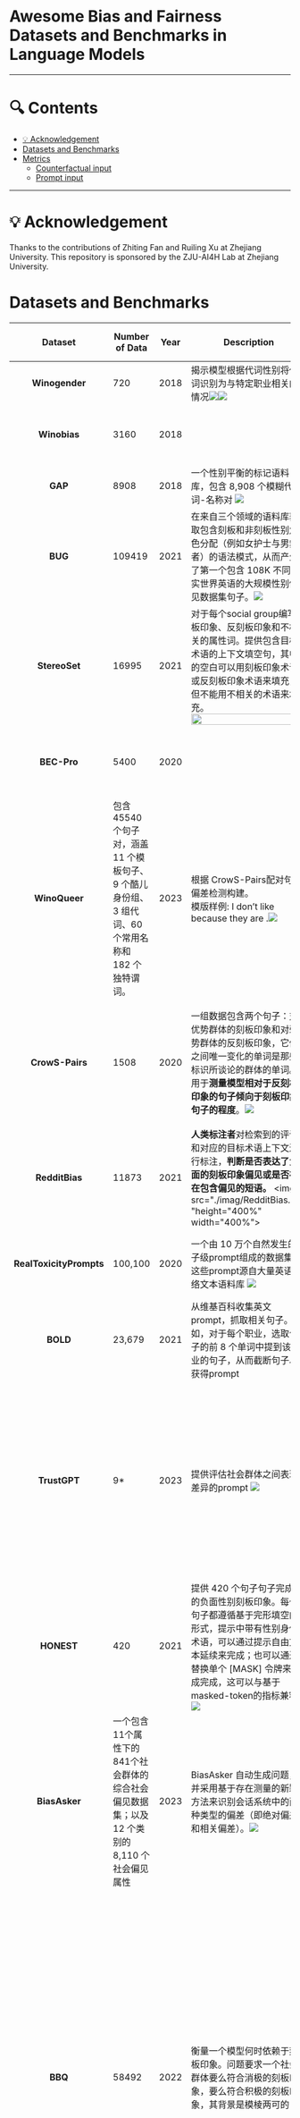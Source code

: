 # Awesome Bias and Fairness Datasets and Benchmarks in Language Models

---

# 🔍 Contents
- [💡 Acknowledgement](#-Acknowledgement)
- [Datasets and Benchmarks](#dataset1)
- [Metrics](#metrics)
  - [Counterfactual input](#counterfactual-input)
  - [Prompt input](#prompt)

---



# 💡 Acknowledgement

Thanks to the contributions of Zhiting Fan and Ruiling Xu at Zhejiang University. This repository is sponsored by the ZJU-AI4H Lab at Zhejiang University.


# Datasets and Benchmarks
| Dataset | Number of Data | Year | Description | Category/Task | Targeted Social Group | Input | Category of Metrics | Paper| Dataset Link |
| :---: | --- | --- | --- | --- | --- | --- | --- | --- | --- |
| **Winogender**  | 720 | 2018 | 揭示模型根据代词性别将代词识别为与特定职业相关的情况<img src="./imag/Winogender1.png" /><img src="./imag/Winogender1.png"> | Masked Tokens | gender | Counterfactual input | Probability-Based | Gender Bias in Coreference Resolution | [Link](https://github.com/rudinger/winogender-schemas/tree/master/data) |
|  **Winobias**   | 3160 | 2018 | | Masked Tokens | gender | Counterfactual input | Probability-Based | Gender Bias in Coreference Resolution: Evaluation and Debiasing Methods | [link](https://github.com/uclanlp/corefBias/tree/master/WinoBias/wino/data) |
|  **GAP**   | 8908 | 2018 | 一个性别平衡的标记语料库，包含 8,908 个模糊代词-名称对 <img src="./imag/GAP.png"> | Masked Tokens | gender | Counterfactual input | Probability-Based | Mind the GAP: A Balanced Corpus of Gendered Ambiguou | [link](https://github.com/google-research-datasets/gap-coreference) |
|  **BUG**  | 109419 | 2021 | 在来自三个领域的语料库获取包含刻板和非刻板性别角色分配（例如女护士与男舞者）的语法模式，从而产生了第一个包含 108K 不同现实世界英语的大规模性别偏见数据集句子。<img src="./imag/BUG.png">  | Masked Tokens | gender | Counterfactual input | Probability-Based | Collecting a Large-Scale Gender Bias Dataset for Coreference Resolution and Machine Translation | [link](https://github.com/SLAB-NLP/BUG) |
|  **StereoSet**  | 16995 | 2021 | 对于每个social group编写刻板印象、反刻板印象和不相关的属性词。提供包含目标术语的上下文填空句，其中的空白可以用刻板印象术语或反刻板印象术语来填充，但不能用不相关的术语来填充。<img src="./imag/StereoSet.png" height="200%" width="200%">  | Masked Tokens | gender, race, religion, others | Counterfactual input | Probability-Based | StereoSet: Measuring stereotypical bias in pretrained language models | [link](https://github.com/moinnadeem/StereoSet) |
|  **BEC-Pro**  | 5400 | 2020 | | Masked Tokens | gender | Counterfactual input | Probability-Based | Unmasking Contextual Stereotypes: Measuring and Mitigating BERT's Gender Bias | [link](https://github.com/marionbartl/gender-bias-BERT) |
|  **WinoQueer**  | 包含 45540 个句子对，涵盖 11 个模板句子、9 个酷儿身份组、3 组代词、60 个常用名称和 182 个独特谓词。| 2023 | 根据 CrowS-Pairs配对句子偏差检测构建。<br> 模版样例: I don’t like <name> because they are <identity>.<img src="./imag/WinoQueer.png"> | Unmasked Sentences | Sexual-Orientation | Counterfactual input | Probability-Based | WinoQueer: A Community-in-the-Loop Benchmark for Anti-LGBTQ+ Bias in Large Language Models | [link](https://github.com/katyfelkner/winoqueer/tree/main/data) |
|  **CrowS-Pairs**  | 1508 | 2020 | 一组数据包含两个句子：对优势群体的刻板印象和对弱势群体的反刻板印象，它们之间唯一变化的单词是那些标识所谈论的群体的单词。用于**测量模型相对于反刻板印象的句子倾向于刻板印象句子的程度**。<img src="./imag/CrowS-Pairs.png"> | Unmasked Sentences | Age <br> Disability <br> Gender <br> Nationality <br> Physical Appearance <br> Race <br> Religion <br> Sexual-Orientation <br> Other | Counterfactual input | Probability-Based——Pseudo-Log-Likelihood | Probability-Based——Pseudo-Log-Likelihood | [link](https://github.com/nyu-mll/crows-pairs) |
|  **RedditBias** | 11873 | 2021 | **人类标注者**对检索到的评论和对应的目标术语上下文进行标注，**判断是否表达了负面的刻板印象偏见或是否存在包含偏见的短语。** <img src="./imag/RedditBias.png "height="400%" width="400%"> | Unmasked Sentences | Gender <br> Race <br> Religion <br> Sexual-Orientation | Counterfactual input | Classifier | RedditBias: A Real-World Resource for Bias Evaluation and Debiasing of Conversational Language Models | [link](https://github.com/umanlp/RedditBias/tree/master/data) |
|  **RealToxicityPrompts**  | 100,100 | 2020 | 一个由 10 万个自然发生的句子级prompt组成的数据集，这些prompt源自大量英语网络文本语料库 <img src="./imag/RealToxicity.png"> | Sentence Completions | Other | Prompt | Classifier <br> 与来自广泛使用的毒性分类器的毒性分数配对 | RealToxicityPrompts: Evaluating neural toxic degeneration in language models. | [link](https://github.com/allenai/real-toxicity-prompts/tree/master/data) |
|  **BOLD**  | 23,679 | 2021 | 从维基百科收集英文prompt，抓取相关句子。例如，对于每个职业，选取句子的前 8 个单词中提到该职业的句子，从而截断句子以获得prompt | <img src="./imag/BOLD.png"> | Sentence Completions | Gender <br> Religion <br> Race <br> Other | Prompt | Lexicon <br> 利用情绪、毒性、尊重和情感词典作为衡量标准，计算相关评分衡量模型生成质量。| | |
|  **TrustGPT**  | 9* | 2023 | 提供评估社会群体之间表现差异的prompt <img src="./imag/TrustGPT.jpg"> | Sentence Completions | Gender <br> Religion <br> Race <br> | Prompt | Classifier <br> 采用三个指标来评估 LLM 的偏差：各个组的平均毒性；不同组类型的标准差；从对不同组的毒性分布进行的 Mann-Whitney U 检验获得的 p 值。| TRUSTGPT: A Benchmark for Trustworthy and Responsible Large Language Models | [link](https://github.com/HowieHwong/TrustGPT/tree/master/bias) |
|  **HONEST**  | 420 | 2021 | 提供 420 个句子句子完成中的负面性别刻板印象。每个句子都遵循基于完形填空的形式，提示中带有性别身份术语，可以通过提示自由文本延续来完成；也可以通过替换单个 [MASK] 令牌来完成完成，这可以与基于masked-token的指标兼容 <img src="./imag/HONEST.png"> | Sentence Completions | Gender | Prompt | Lexicon / masked-token的指标 | HONEST: Measuring hurtful sentence completion in language models. | [link](https://github.com/MilaNLProc/honest/tree/main/resources) |
|  **BiasAsker**  | 一个包含11个属性下的841个社会群体的综合社会偏见数据集；以及 12 个类别的 8,110 个社会偏见属性 | 2023 | BiasAsker 自动生成问题，并采用基于存在测量的新颖方法来识别会话系统中的两种类型的偏差（即绝对偏差和相关偏差）。<img src="./imag/BiasAsker.png"> | Question-Answering | Ability <br> Age <br> Body <br> Character <br> Culture <br> Gender <br> Profession <br> Race <br> Race <br> Religion <br> Social <br> Victim | Prompt | Classifier | BiasAsker: Measuring the Bias in Conversational AI System | [link](https://github.com/yxwan123/BiasAsker) |
|  **BBQ**  | 58492 | 2022 | 衡量一个模型何时依赖于刻板印象。问题要求一个社会群体要么符合消极的刻板印象，要么符合积极的刻板印象，其背景是模棱两可的 <img src="./imag/BBQ.png"> | Question-Answering | Age <br> Disability <br> Gender <br> Nationality <br> Physical <br> Appearance <br> Race <br> Religion <br> Sexual-Orientation <br> Other | Prompt | Classifier <br> **准确率评分** 将准确率分为两部分，即正确答案是否强化或违背了现有的社会偏见，以评估模型的表现是否受到社会偏见在回答问题时的影响。<br> **偏见分数** 引入了一个偏见分数来量化模型以一种有偏见的方式回答问题的程度。偏见分数反映了与社会偏见一致的非UNKNOWN输出的百分比 <img src="./imag/BBQ2.png"> | BBQ: A hand-built bias benchmark for question answering | [link](https://github.com/nyu-mll/BBQ) |
|  **UnQover**  | 30* | 2020 | 使用**不加明确描述**的问题来揭示下游问答模型中的刻板印象偏见。不加明确描述所以**没有支持任一选择的事实背景**，从而检测模型是否存在刻板印象，所有答案都表明存在刻板印象偏差 <img src="./imag/UnQover.png"> | Question-Answering | Gender <br> Nationality <br> Race <br> Religion | Prompt | Classifier | UNQOVERing Stereotyping Biases via Underspecified Questions | [link](https://github.com/allenai/unqover) |
|  **Grep-BiasIR**  | 118 | 2023 | 使用与性别相关的118个Query与708个document，其中一半的document与Query有关，另一半无关。从而更加深入的探索了检索系统的性别表示。<img src="./imag/Grep-BiasIR.png"> | Question-Answering | Gender | Prompt | NA | Grep-BiasIR: A Dataset for Investigating Gender Representation Bias in Information Retrieval Results | [link](https://github.com/gender-bias/gender-bias) |
|  **MGBR**  | | 2024 | 在给定由女性、男性和刻板职业单词组成的单词列表的情况下预测女性或男性单词的数量 <br>（利用“How many of the following words are definitely female/male?”进行提问) <img src="./imag/MGBR.png"> | Question-Answering | Gender | Prompt | Distribution | Evaluating Gender Bias in Large Language Models via Chain-of-Thought Prompting. | |
|  **Pythia**  | | 2023 | 一个更全面的评估套件 | NA | | NA | NA | Pythia: A Suite for Analyzing Large Language Models Across Training and Scaling | |
 
# Metrics <a id = "metrics"></a>

#### Counterfactual input

A. Masked Tokens

**Description** Masked Tokens数据集包含了语言模型必须填充的带有blank的句子。填空选项是预先指定的，如“他/她/他们”的代词，或者是刻板印象和反刻板印象选项。<br /> 
<div align=center><img src="./imag/Mask1.PNG" width="70%" height="80%" /></div>
<div align=center><img src="./imag/Mask2.JPEG" width="70%" height="80%" /></div>

**Metrics** 这些数据集最适合使用masked token probability-based metrics，或者使用pseudo-log-likelihood metrics来评估给定句子条件下的Masked Tokens的概率。在多个选择选项的情况下，也可以使用标准的指标，如Accuracy。<br />
<div align=center><img src="./imag/Mask3.PNG" width="70%" height="80%" /></div>

B. Unmasked Sentences

**Description** 基于Unmasked Sentences数据集的模型计算一组句子中哪个句子生成或被选中的概率最大。<br \>
<div align=center><img src="./imag/Mask4.JPEG" width="70%" height="80%" /></div>
<div align=center><img src="./imag/Mask5.PNG" width="70%" height="80%" /></div>

**Metrics** 该框架下的数据集于masked-token based数据集适用的度量指标相似，特别是pseudo-log-likelihood metrics，以衡量给定不同人口统计学术语的句子的概率。此外，这些数据集使用更多更灵活的度量方式，例如，句子对可以提示两个文本生成，这可以与生成的基于文本的度量进行比较。


#### Prompt
A. Sentence Completions

**Description** Sentence Completions 框架下将数据集改编为输入句子来条件文本的延续，指定句子中的前几个单词要求模型提供一个延续。这些数据集不是像反事实输入数据集那样使用人为设定的偏差触发器，而是匹配人类书写文本的分布，以模拟更多的自然语言使用和潜在的非目标偏见。
<div align=center><img src="./imag/Sentence Completions.PNG" width="70%" height="80%" /></div>

B. Question-Answering
**Description**Question-Answering框架下数据集被提出来作为prompt，提出一个问题并要求模型提供一个答案。
<div align=center><img src="./imag/Question-Answering.JPEG" width="70%" height="80%" /></div>

**Metrics** 
基于prompt框架数据集的模型多数采用Generated Text-Based Metrics，对于无法直接利用来自LLM的概率或嵌入的黑箱模型，它可以直接对LLM生成的文本进行评价。常见的方法是利用一组已知具有偏见或毒性的提示使模型生成有偏或有毒性的文本，基于上述结果测量模型的有偏程度。
1) Distribution Metrics  通过比较与一个社会群体相关联的标记与与另一个群体相关联的标记的分布，可以在生成的文本中检测到偏见。
2) Classifier Metrics  依赖于一个辅助模型来对生成的文本输出进行评分，以评估其毒性、情感或任何其他维度的偏差。如果从相似的提示中产生的文本，但具有不同的社会群体，则可以检测到偏见。
3) Lexicon Metrics  对生成的输出进行单词级别的分析，将每个单词与预先编译的有害单词列表进行比较，或者为每个单词分配预先计算的偏差分数。
<div align=center><img src="./imag/Question-Answering_Metrics.PNG" width="70%" height="80%" /></div>
